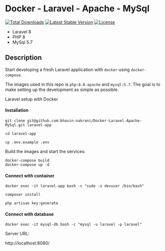 # Docker - Laravel - Apache - MySql

<p align="center">

<a href="https://packagist.org/packages/bhavin-nakrani/laravel"><img src="https://img.shields.io/packagist/dt/bhavin-nakrani/laravel" alt="Total Downloads"></a>
<a href="https://packagist.org/packages/bhavin-nakrani/laravel"><img src="https://img.shields.io/packagist/v/bhavin-nakrani/laravel" alt="Latest Stable Version"></a>
<a href="https://packagist.org/packages/bhavin-nakrani/laravel"><img src="https://img.shields.io/badge/License-MIT-brightgreen.svg" alt="License"></a>

</p>

-   Laravel 8
-   PHP 8
-   MySql 5.7

## Description

Start developing a fresh Laravel application with `docker` using `docker-compose`.

The images used in this repo is `php:8.0-apache` and `mysql:5.7`. The goal is to make setting up the development as simple as possible.

Laravel setup with Docker

#### Installation

```
git clone git@github.com:bhavin-nakrani/Docker-Laravel-Apache-MySql.git laravel-app

cd laravel-app

cp .env.example .env
```

Build the images and start the services:

```
docker-compose build
docker-compose up -d
```

#### Connect with container

```
docker exec -it laravel-app bash -c "sudo -u devuser /bin/bash"

composer install

php artisan key:generate

```

#### Connect with database

```
docker exec -it mysql-db bash -c "mysql -u laravel -p laravel"

```

Server URL:

http://localhost:8080/
